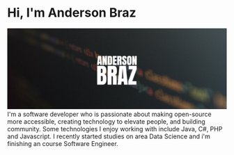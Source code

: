 # Hi, I'm Anderson Braz
<center>
<img src="https://raw.githubusercontent.com/andersonbraz/andersonbraz/master/header_andersonbraz.png">
  </center>
I'm a software developer who is passionate about making open-source more accessible, creating technology to elevate people, and building community. Some technologies I enjoy working with include Java, C#, PHP and Javascript. I recently started studies on area Data Science and i'm finishing an course Software Engineer.
